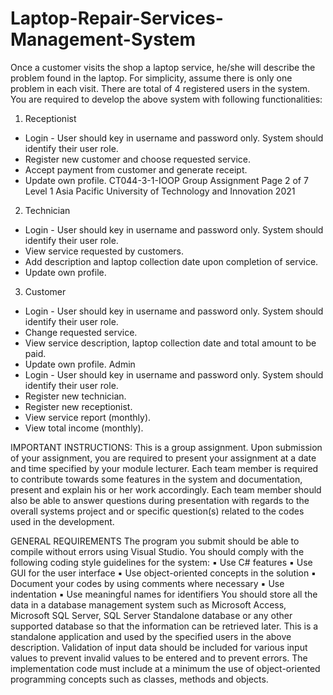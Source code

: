 # Laptop-Repair-Services-Management-System

Once a customer visits the shop a laptop service, he/she will describe the problem found in the laptop. For simplicity, assume there is only one problem in each visit.
There are total of 4 registered users in the system. You are required to develop the above system with following functionalities:
1. Receptionist
- Login - User should key in username and password only. System should identify their user role.
- Register new customer and choose requested service.
- Accept payment from customer and generate receipt.
- Update own profile.
CT044-3-1-IOOP Group Assignment Page 2 of 7
Level 1 Asia Pacific University of Technology and Innovation 2021
2. Technician
- Login - User should key in username and password only. System should identify their user role.
- View service requested by customers.
- Add description and laptop collection date upon completion of service.
- Update own profile.
3. Customer
- Login - User should key in username and password only. System should identify their user role.
- Change requested service.
- View service description, laptop collection date and total amount to be paid.
- Update own profile.
Admin
- Login - User should key in username and password only. System should identify their user role.
- Register new technician.
- Register new receptionist.
- View service report (monthly).
- View total income (monthly).

IMPORTANT INSTRUCTIONS:
This is a group assignment. Upon submission of your assignment, you are required to present your assignment at a date and time specified by your module lecturer.
Each team member is required to contribute towards some features in the system and documentation, present and explain his or her work accordingly. Each team member should also be able to answer questions during presentation with regards to the overall systems project and or specific question(s) related to the codes used in the development.

GENERAL REQUIREMENTS
The program you submit should be able to compile without errors using Visual Studio. You should comply with the following coding style guidelines for the system:
▪ Use C# features
▪ Use GUI for the user interface
▪ Use object-oriented concepts in the solution
▪ Document your codes by using comments where necessary
▪ Use indentation
▪ Use meaningful names for identifiers
You should store all the data in a database management system such as Microsoft Access, Microsoft SQL Server, SQL Server Standalone database or any other supported database so that the information can be retrieved later.
This is a standalone application and used by the specified users in the above description. Validation of input data should be included for various input values to prevent invalid values to be entered and to prevent errors. The implementation code must include at a minimum the use of object-oriented programming concepts such as classes, methods and objects.
